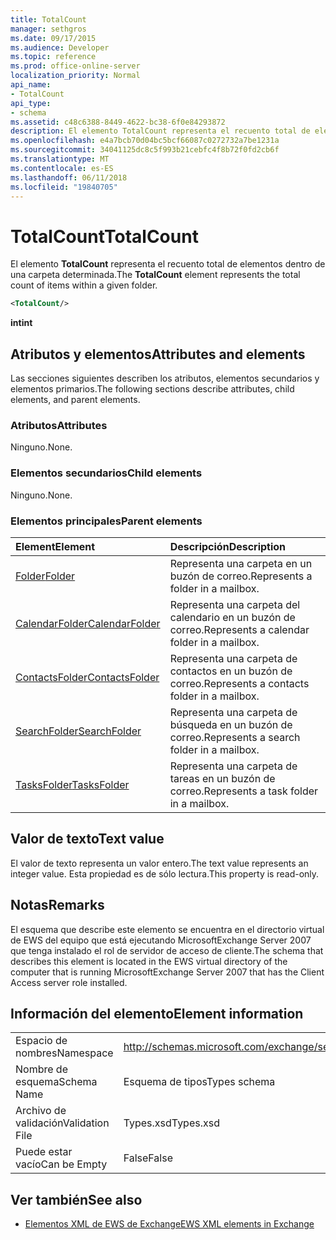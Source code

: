 ```yaml
---
title: TotalCount
manager: sethgros
ms.date: 09/17/2015
ms.audience: Developer
ms.topic: reference
ms.prod: office-online-server
localization_priority: Normal
api_name:
- TotalCount
api_type:
- schema
ms.assetid: c48c6388-8449-4622-bc38-6f0e84293872
description: El elemento TotalCount representa el recuento total de elementos dentro de una carpeta determinada.
ms.openlocfilehash: e4a7bcb70d04bc5bcf66087c0272732a7be1231a
ms.sourcegitcommit: 34041125dc8c5f993b21cebfc4f8b72f0fd2cb6f
ms.translationtype: MT
ms.contentlocale: es-ES
ms.lasthandoff: 06/11/2018
ms.locfileid: "19840705"
---
```

# <a name="totalcount"></a><span data-ttu-id="5eddf-103">TotalCount</span><span class="sxs-lookup"><span data-stu-id="5eddf-103">TotalCount</span></span>

<span data-ttu-id="5eddf-104">El elemento **TotalCount** representa el recuento total de elementos dentro de una carpeta determinada.</span><span class="sxs-lookup"><span data-stu-id="5eddf-104">The **TotalCount** element represents the total count of items within a given folder.</span></span> 
  
```xml
<TotalCount/>
```

 <span data-ttu-id="5eddf-105">**int**</span><span class="sxs-lookup"><span data-stu-id="5eddf-105">**int**</span></span>
## <a name="attributes-and-elements"></a><span data-ttu-id="5eddf-106">Atributos y elementos</span><span class="sxs-lookup"><span data-stu-id="5eddf-106">Attributes and elements</span></span>

<span data-ttu-id="5eddf-107">Las secciones siguientes describen los atributos, elementos secundarios y elementos primarios.</span><span class="sxs-lookup"><span data-stu-id="5eddf-107">The following sections describe attributes, child elements, and parent elements.</span></span>
  
### <a name="attributes"></a><span data-ttu-id="5eddf-108">Atributos</span><span class="sxs-lookup"><span data-stu-id="5eddf-108">Attributes</span></span>

<span data-ttu-id="5eddf-109">Ninguno.</span><span class="sxs-lookup"><span data-stu-id="5eddf-109">None.</span></span>
  
### <a name="child-elements"></a><span data-ttu-id="5eddf-110">Elementos secundarios</span><span class="sxs-lookup"><span data-stu-id="5eddf-110">Child elements</span></span>

<span data-ttu-id="5eddf-111">Ninguno.</span><span class="sxs-lookup"><span data-stu-id="5eddf-111">None.</span></span>
  
### <a name="parent-elements"></a><span data-ttu-id="5eddf-112">Elementos principales</span><span class="sxs-lookup"><span data-stu-id="5eddf-112">Parent elements</span></span>

|<span data-ttu-id="5eddf-113">**Element**</span><span class="sxs-lookup"><span data-stu-id="5eddf-113">**Element**</span></span>|<span data-ttu-id="5eddf-114">**Descripción**</span><span class="sxs-lookup"><span data-stu-id="5eddf-114">**Description**</span></span>|
|:-----|:-----|
|[<span data-ttu-id="5eddf-115">Folder</span><span class="sxs-lookup"><span data-stu-id="5eddf-115">Folder</span></span>](folder.md) <br/> |<span data-ttu-id="5eddf-116">Representa una carpeta en un buzón de correo.</span><span class="sxs-lookup"><span data-stu-id="5eddf-116">Represents a folder in a mailbox.</span></span>  <br/> |
|[<span data-ttu-id="5eddf-117">CalendarFolder</span><span class="sxs-lookup"><span data-stu-id="5eddf-117">CalendarFolder</span></span>](calendarfolder.md) <br/> |<span data-ttu-id="5eddf-118">Representa una carpeta del calendario en un buzón de correo.</span><span class="sxs-lookup"><span data-stu-id="5eddf-118">Represents a calendar folder in a mailbox.</span></span>  <br/> |
|[<span data-ttu-id="5eddf-119">ContactsFolder</span><span class="sxs-lookup"><span data-stu-id="5eddf-119">ContactsFolder</span></span>](contactsfolder.md) <br/> |<span data-ttu-id="5eddf-120">Representa una carpeta de contactos en un buzón de correo.</span><span class="sxs-lookup"><span data-stu-id="5eddf-120">Represents a contacts folder in a mailbox.</span></span>  <br/> |
|[<span data-ttu-id="5eddf-121">SearchFolder</span><span class="sxs-lookup"><span data-stu-id="5eddf-121">SearchFolder</span></span>](searchfolder.md) <br/> |<span data-ttu-id="5eddf-122">Representa una carpeta de búsqueda en un buzón de correo.</span><span class="sxs-lookup"><span data-stu-id="5eddf-122">Represents a search folder in a mailbox.</span></span>  <br/> |
|[<span data-ttu-id="5eddf-123">TasksFolder</span><span class="sxs-lookup"><span data-stu-id="5eddf-123">TasksFolder</span></span>](tasksfolder.md) <br/> |<span data-ttu-id="5eddf-124">Representa una carpeta de tareas en un buzón de correo.</span><span class="sxs-lookup"><span data-stu-id="5eddf-124">Represents a task folder in a mailbox.</span></span>  <br/> |
   
## <a name="text-value"></a><span data-ttu-id="5eddf-125">Valor de texto</span><span class="sxs-lookup"><span data-stu-id="5eddf-125">Text value</span></span>

<span data-ttu-id="5eddf-126">El valor de texto representa un valor entero.</span><span class="sxs-lookup"><span data-stu-id="5eddf-126">The text value represents an integer value.</span></span> <span data-ttu-id="5eddf-127">Esta propiedad es de sólo lectura.</span><span class="sxs-lookup"><span data-stu-id="5eddf-127">This property is read-only.</span></span>
  
## <a name="remarks"></a><span data-ttu-id="5eddf-128">Notas</span><span class="sxs-lookup"><span data-stu-id="5eddf-128">Remarks</span></span>

<span data-ttu-id="5eddf-129">El esquema que describe este elemento se encuentra en el directorio virtual de EWS del equipo que está ejecutando MicrosoftExchange Server 2007 que tenga instalado el rol de servidor de acceso de cliente.</span><span class="sxs-lookup"><span data-stu-id="5eddf-129">The schema that describes this element is located in the EWS virtual directory of the computer that is running MicrosoftExchange Server 2007 that has the Client Access server role installed.</span></span>
  
## <a name="element-information"></a><span data-ttu-id="5eddf-130">Información del elemento</span><span class="sxs-lookup"><span data-stu-id="5eddf-130">Element information</span></span>

|||
|:-----|:-----|
|<span data-ttu-id="5eddf-131">Espacio de nombres</span><span class="sxs-lookup"><span data-stu-id="5eddf-131">Namespace</span></span>  <br/> |http://schemas.microsoft.com/exchange/services/2006/types  <br/> |
|<span data-ttu-id="5eddf-132">Nombre de esquema</span><span class="sxs-lookup"><span data-stu-id="5eddf-132">Schema Name</span></span>  <br/> |<span data-ttu-id="5eddf-133">Esquema de tipos</span><span class="sxs-lookup"><span data-stu-id="5eddf-133">Types schema</span></span>  <br/> |
|<span data-ttu-id="5eddf-134">Archivo de validación</span><span class="sxs-lookup"><span data-stu-id="5eddf-134">Validation File</span></span>  <br/> |<span data-ttu-id="5eddf-135">Types.xsd</span><span class="sxs-lookup"><span data-stu-id="5eddf-135">Types.xsd</span></span>  <br/> |
|<span data-ttu-id="5eddf-136">Puede estar vacío</span><span class="sxs-lookup"><span data-stu-id="5eddf-136">Can be Empty</span></span>  <br/> |<span data-ttu-id="5eddf-137">False</span><span class="sxs-lookup"><span data-stu-id="5eddf-137">False</span></span>  <br/> |
   
## <a name="see-also"></a><span data-ttu-id="5eddf-138">Ver también</span><span class="sxs-lookup"><span data-stu-id="5eddf-138">See also</span></span>



- [<span data-ttu-id="5eddf-139">Elementos XML de EWS de Exchange</span><span class="sxs-lookup"><span data-stu-id="5eddf-139">EWS XML elements in Exchange</span></span>](ews-xml-elements-in-exchange.md)

